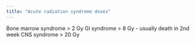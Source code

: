 ```yaml
---
title: "Acute radiation syndrome doses"
---
```

Bone marrow syndrome &gt; 2 Gy
GI syndrome &gt; 8 Gy - usually death in 2nd week
CNS syndrome &gt; 20 Gy

